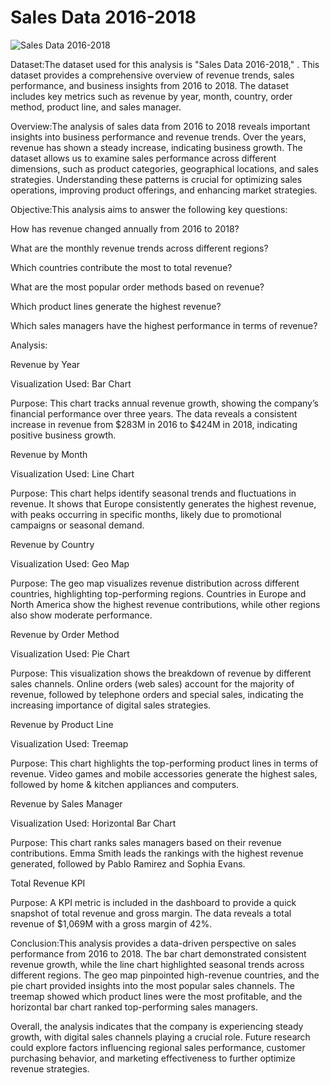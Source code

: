 # Sales Data 2016-2018
![Sales Data 2016-2018](https://github.com/user-attachments/assets/8b2aad8f-9b2a-47dd-b247-15299ba5ea40)

Dataset:The dataset used for this analysis is "Sales Data 2016-2018," . This dataset provides a comprehensive overview of revenue trends, sales performance, and business insights from 2016 to 2018. The dataset includes key metrics such as revenue by year, month, country, order method, product line, and sales manager.

Overview:The analysis of sales data from 2016 to 2018 reveals important insights into business performance and revenue trends. Over the years, revenue has shown a steady increase, indicating business growth. The dataset allows us to examine sales performance across different dimensions, such as product categories, geographical locations, and sales strategies. Understanding these patterns is crucial for optimizing sales operations, improving product offerings, and enhancing market strategies.

Objective:This analysis aims to answer the following key questions:

How has revenue changed annually from 2016 to 2018?

What are the monthly revenue trends across different regions?

Which countries contribute the most to total revenue?

What are the most popular order methods based on revenue?

Which product lines generate the highest revenue?

Which sales managers have the highest performance in terms of revenue?

Analysis:

Revenue by Year

Visualization Used: Bar Chart

Purpose: This chart tracks annual revenue growth, showing the company’s financial performance over three years. The data reveals a consistent increase in revenue from $283M in 2016 to $424M in 2018, indicating positive business growth.

Revenue by Month

Visualization Used: Line Chart

Purpose: This chart helps identify seasonal trends and fluctuations in revenue. It shows that Europe consistently generates the highest revenue, with peaks occurring in specific months, likely due to promotional campaigns or seasonal demand.

Revenue by Country

Visualization Used: Geo Map

Purpose: The geo map visualizes revenue distribution across different countries, highlighting top-performing regions. Countries in Europe and North America show the highest revenue contributions, while other regions also show moderate performance.

Revenue by Order Method

Visualization Used: Pie Chart

Purpose: This visualization shows the breakdown of revenue by different sales channels. Online orders (web sales) account for the majority of revenue, followed by telephone orders and special sales, indicating the increasing importance of digital sales strategies.

Revenue by Product Line

Visualization Used: Treemap

Purpose: This chart highlights the top-performing product lines in terms of revenue. Video games and mobile accessories generate the highest sales, followed by home & kitchen appliances and computers.

Revenue by Sales Manager

Visualization Used: Horizontal Bar Chart

Purpose: This chart ranks sales managers based on their revenue contributions. Emma Smith leads the rankings with the highest revenue generated, followed by Pablo Ramirez and Sophia Evans.

Total Revenue KPI

Purpose: A KPI metric is included in the dashboard to provide a quick snapshot of total revenue and gross margin. The data reveals a total revenue of $1,069M with a gross margin of 42%.

Conclusion:This analysis provides a data-driven perspective on sales performance from 2016 to 2018. The bar chart demonstrated consistent revenue growth, while the line chart highlighted seasonal trends across different regions. The geo map pinpointed high-revenue countries, and the pie chart provided insights into the most popular sales channels. The treemap showed which product lines were the most profitable, and the horizontal bar chart ranked top-performing sales managers.

Overall, the analysis indicates that the company is experiencing steady growth, with digital sales channels playing a crucial role. Future research could explore factors influencing regional sales performance, customer purchasing behavior, and marketing effectiveness to further optimize revenue strategies.

